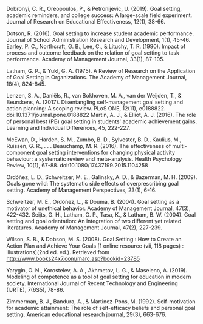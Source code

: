 Dobronyi, C. R., Oreopoulos, P., & Petronijevic, U. (2019). Goal setting, academic reminders, and college success: A large-scale field experiment. Journal of Research on Educational Effectiveness, 12(1), 38-66.

Dotson, R. (2016). Goal setting to increase student academic performance. Journal of School Administration Research and Development, 1(1), 45-46.
Earley, P. C., Northcraft, G. B., Lee, C., & Lituchy, T. R. (1990). Impact of process and outcome feedback on the relation of goal setting to task performance. Academy of Management Journal, 33(1), 87-105.

Latham, G. P., & Yukl, G. A. (1975). A Review of Research on the Application of Goal Setting in Organizations. The Academy of Management Journal, 18(4), 824-845.

Lenzen, S. A., Daniëls, R., van Bokhoven, M. A., van der Weijden, T., & Beurskens, A. (2017). Disentangling self-management goal setting and action planning: A scoping review. PLoS ONE, 12(11), e0188822. doi:10.1371/journal.pone.0188822
Martin, A. J., & Elliot, A. J. (2016). The role of personal best (PB) goal setting in students' academic achievement gains. Learning and Individual Differences, 45, 222-227.

McEwan, D., Harden, S. M., Zumbo, B. D., Sylvester, B. D., Kaulius, M., Ruissen, G. R., . . . Beauchamp, M. R. (2016). The effectiveness of multi-component goal setting interventions for changing physical activity behaviour: a systematic review and meta-analysis. Health Psychology Review, 10(1), 67-88. doi:10.1080/17437199.2015.1104258

Ordóñez, L. D., Schweitzer, M. E., Galinsky, A. D., & Bazerman, M. H. (2009). Goals gone wild: The systematic side effects of overprescribing goal setting. Academy of Management Perspectives, 23(1), 6-16.

Schweitzer, M. E., Ordóñez, L., & Douma, B. (2004). Goal setting as a motivator of unethical behavior. Academy of Management Journal, 47(3), 422-432.
Seijts, G. H., Latham, G. P., Tasa, K., & Latham, B. W. (2004). Goal setting and goal orientation: An integration of two different yet related literatures. Academy of Management Journal, 47(2), 227-239.

Wilson, S. B., & Dobson, M. S. (2008). Goal Setting : How to Create an Action Plan and Achieve Your Goals [1 online resource (vii, 118 pages) : illustrations](2nd ed. ed.). Retrieved from http://www.books24x7.com/marc.asp?bookid=23785

Yarygin, O. N., Korostelev, A. A., Akhmetov, L. G., & Maseleno, A. (2019). Modeling of competence as a tool of goal setting for education in modern society. International Journal of Recent Technology and Engineering (IJRTE), 7(6S5), 78-86.

Zimmerman, B. J., Bandura, A., & Martinez-Pons, M. (1992). Self-motivation for academic attainment: The role of self-efficacy beliefs and personal goal setting. American educational research journal, 29(3), 663-676. 
